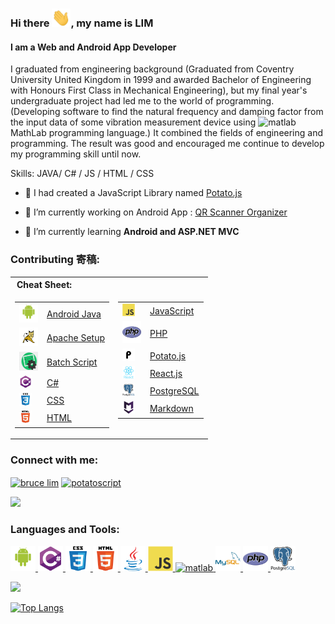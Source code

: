 ### Hi there <img src="https://github.com/potatoscript/homepage/blob/master/docs/image/wave.gif" width="30px">, my name is LIM
#### I am a Web and Android App Developer

I graduated from engineering background (Graduated from Coventry University United Kingdom in 1999 and awarded Bachelor of Engineering with Honours First Class in Mechanical Engineering),
but my final year's undergraduate project had led me to the world of programming.
(Developing software to find the natural frequency and damping factor from the input data
of some vibration measurement device using <img src="https://raw.githubusercontent.com/simple-icons/simple-icons/master/icons/mathworks.svg" alt="matlab" width="20" height="20"/> MathLab programming language.)
It combined the fields of engineering and programming.
The result was good and encouraged me continue to develop my programming skill until now.

Skills: JAVA/ C# / JS / HTML / CSS

- 📗 I had created a JavaScript Library named [Potato.js](https://github.com/potatoscript/potato.js/wiki)

- 🔭 I’m currently working on Android App : [QR Scanner Organizer](https://play.google.com/store/apps/details?id=com.potato.barcodescanner)

- 🌱 I’m currently learning **Android and ASP.NET MVC**


<h3 align="left">Contributing 寄稿:</h3>
<table style="border:0px">
  <tr>
     <th colspan=6 style="text-align:left;padding-left:10px">Cheat Sheet:</th>
  </tr>
  <tr>
    <td style="vertical-align:top">
      <table>
         <tr>
           <td><img src="https://raw.githubusercontent.com/devicons/devicon/master/icons/android/android-original-wordmark.svg" alt="android" width="30" height="30"/></td>
           <td><a href="https://github.com/potatoscript/android/wiki">Android Java</a></td>
         </tr>  
         <tr>
           <td><img src="https://github.com/potatoscript/homepage/blob/master/docs/image/Apache.png" alt="apache" width="30" height="30"/></td>
           <td><a href="https://github.com/potatoscript/Apache">Apache Setup</a></td>
         </tr>
        <tr>
           <td><img src="https://github.com/potatoscript/homepage/blob/master/docs/image/batchscript.jpg" alt="apache" width="30" height="30"/></td>
           <td><a href="https://github.com/potatoscript/batchscript/wiki">Batch Script</a></td>
        </tr> 
         <tr>
           <td> <img src="https://raw.githubusercontent.com/devicons/devicon/master/icons/csharp/csharp-original.svg" alt="csharp" width="20" height="20"/></td>
           <td><a href="https://github.com/potatoscript/csharp/wiki">C#</a></td>
         </tr> 
         <tr>
           <td><img src="https://raw.githubusercontent.com/devicons/devicon/master/icons/css3/css3-original-wordmark.svg" alt="css3" width="20" height="20"/></td>
           <td><a href="https://github.com/potatoscript/css/wiki">CSS</a></td>
         </tr> 
         <tr>
           <td><img src="https://raw.githubusercontent.com/devicons/devicon/master/icons/html5/html5-original-wordmark.svg" alt="html5" width="20" height="20"/>              </td>
           <td><a href="https://github.com/potatoscript/html/wiki">HTML</a></td>
         </tr> 
      </table>  
    </td>
    <td style="vertical-align:top">
      <table>
        <tr>
           <td><img src="https://raw.githubusercontent.com/devicons/devicon/master/icons/javascript/javascript-original.svg" alt="javascript" width="20" height="20"/></td>
           <td><a href="https://github.com/potatoscript/javascript/wiki">JavaScript</a></td>
         </tr>
        <tr>
           <td><img src="https://raw.githubusercontent.com/devicons/devicon/master/icons/php/php-original.svg" alt="php" width="30" height="35"/> </td>
           <td><a href="https://github.com/potatoscript/php/wiki">PHP</a></td>
        </tr> 
        <tr>
           <td><img src="https://github.com/potatoscript/homepage/raw/master/docs/image/P.png" alt="postgresql" width="20" height="20"/></td>
           <td><a href="https://github.com/potatoscript/potato.js/wiki">Potato.js</a></td>
        </tr> 
        <tr>
           <td><img src="https://raw.githubusercontent.com/devicons/devicon/master/icons/react/react-original-wordmark.svg" alt="react" width="20" height="20"/></td>
           <td><a href="https://github.com/potatoscript/react/wiki">React.js</a></td>
        </tr> 
        <tr>
           <td><img src="https://raw.githubusercontent.com/devicons/devicon/master/icons/postgresql/postgresql-original-wordmark.svg" alt="postgresql" width="20" height="20"/> </td>
           <td><a href="https://github.com/potatoscript/sql/wiki">PostgreSQL</a></td>
        </tr> 
        <tr>
           <td><img src="https://github.com/potatoscript/homepage/raw/master/docs/image/markdown2.png" alt="postgresql" width="20" height="20"/></td>
           <td><a href="https://github.com/potatoscript/markdown/wiki">Markdown</a></td>
        </tr> 
      </table>
    </td>
  </tr>
</table>  
 
   

<h3 align="left">Connect with me:</h3>
<p align="left">
<a href="https://fb.com/bruce.lim.507" target="blank"><img align="center" src="https://cdn.jsdelivr.net/npm/simple-icons@3.0.1/icons/facebook.svg" alt="bruce lim" height="30" width="40" /></a>
<a href="https://www.youtube.com/channel/UCSvc1mfBihTH_qfkAs7Iy4g" target="blank"><img align="center" src="https://cdn.jsdelivr.net/npm/simple-icons@3.0.1/icons/youtube.svg" alt="potatoscript" height="30" width="40" /></a>
</p>

![](https://visitor-badge.laobi.icu/badge?page_id=potatoscript.potatoscript)

<h3 align="left">Languages and Tools:</h3>
<p align="left"> <a href="https://developer.android.com" target="_blank"> <img src="https://raw.githubusercontent.com/devicons/devicon/master/icons/android/android-original-wordmark.svg" alt="android" width="40" height="40"/> </a> <a href="https://www.w3schools.com/cs/" target="_blank"> <img src="https://raw.githubusercontent.com/devicons/devicon/master/icons/csharp/csharp-original.svg" alt="csharp" width="40" height="40"/> </a> <a href="https://www.w3schools.com/css/" target="_blank"> <img src="https://raw.githubusercontent.com/devicons/devicon/master/icons/css3/css3-original-wordmark.svg" alt="css3" width="40" height="40"/> </a> <a href="https://www.w3.org/html/" target="_blank"> <img src="https://raw.githubusercontent.com/devicons/devicon/master/icons/html5/html5-original-wordmark.svg" alt="html5" width="40" height="40"/> </a> <a href="https://www.java.com" target="_blank"> <img src="https://raw.githubusercontent.com/devicons/devicon/master/icons/java/java-original.svg" alt="java" width="40" height="40"/> </a> <a href="https://developer.mozilla.org/en-US/docs/Web/JavaScript" target="_blank"> <img src="https://raw.githubusercontent.com/devicons/devicon/master/icons/javascript/javascript-original.svg" alt="javascript" width="40" height="40"/> </a> <a href="https://www.mathworks.com/" target="_blank"> <img src="https://raw.githubusercontent.com/simple-icons/simple-icons/master/icons/mathworks.svg" alt="matlab" width="40" height="40"/> </a> <a href="https://www.mysql.com/" target="_blank"> <img src="https://raw.githubusercontent.com/devicons/devicon/master/icons/mysql/mysql-original-wordmark.svg" alt="mysql" width="40" height="40"/> </a> <a href="https://www.php.net" target="_blank"> <img src="https://raw.githubusercontent.com/devicons/devicon/master/icons/php/php-original.svg" alt="php" width="40" height="40"/> </a> <a href="https://www.postgresql.org" target="_blank"> <img src="https://raw.githubusercontent.com/devicons/devicon/master/icons/postgresql/postgresql-original-wordmark.svg" alt="postgresql" width="40" height="40"/> 
  <!--</a> <a href="https://reactjs.org/" target="_blank"> <img src="https://raw.githubusercontent.com/devicons/devicon/master/icons/react/react-original-wordmark.svg" alt="react" width="40" height="40"/> </a>--> </p>


[![](https://github-readme-stats.vercel.app/api?username=potatoscript)](https://github.com/potatoscript)

[![Top Langs](https://github-readme-stats.vercel.app/api/top-langs/?username=potatoscript&langs_count=10)](https://github.com/potatoscript/github-readme-stats)

